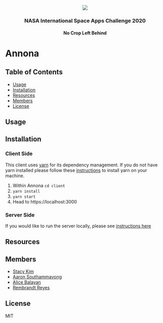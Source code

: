 <p align="center">
  <img src="https://i.ibb.co/FztXYL8/annona.png"/>
  <h3 align="center">NASA International Space Apps Challenge 2020</h3>
  <h4 align="center">No Crop Left Behind</h4>
</p>

# Annona




## Table of Contents

- [Usage](#usage)
- [Installation](#installation)
- [Resources](#resources)
- [Members](#members)
- [License](#license)

## Usage

## Installation

### Client Side
This client uses [yarn](https://classic.yarnpkg.com/en/) for its dependency management.
If you do not have yarn installed please follow these [instructions](https://classic.yarnpkg.com/en/) to install yarn on your machine.

1. Within Annona `cd client`
2. `yarn install`
3. `yarn start`
4. Head to https://localhost:3000

### Server Side
If you would like to run the server locally, please see [instructions here](https://github.com/No-Crop-Left-Behind/no-food-left-behind-server)

## Resources




## Members

- [Stacy Kim](https://github.com/kimstacy)
- [Aaron Southammavong](https://github.com/aaronsomo)
- [Alice Balayan](https://github.com/alicebalayan)
- [Rembrandt Reyes](https://github.com/rembrandtreyes)

## License

MIT
